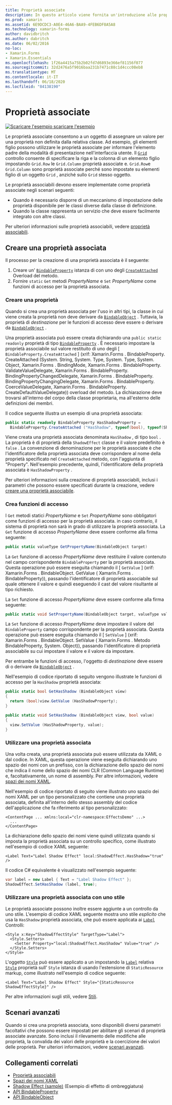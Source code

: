 ```yaml
---
title: Proprietà associate
description: In questo articolo viene fornita un'introduzione alle proprietà associate e viene illustrato come crearli e utilizzarli.
ms.prod: xamarin
ms.assetid: 6E9DCDC3-A0E4-46A6-BAA9-4FEB6DF8A5A8
ms.technology: xamarin-forms
author: davidbritch
ms.author: dabritch
ms.date: 06/02/2016
no-loc:
- Xamarin.Forms
- Xamarin.Essentials
ms.openlocfilehash: 1f26a4415a75b2b02fd7d6893e366ef81156f077
ms.sourcegitcommit: 32d2476a5f9016baa231b7471c88c1d4ccc08eb8
ms.translationtype: MT
ms.contentlocale: it-IT
ms.lasthandoff: 06/18/2020
ms.locfileid: "84138190"
---
```

# <a name="attached-properties"></a>Proprietà associate

[![Scaricare ](~/media/shared/download.png) l'esempio scaricare l'esempio](https://docs.microsoft.com/samples/xamarin/xamarin-forms-samples/effects-shadoweffect)


Le proprietà associate consentono a un oggetto di assegnare un valore per una proprietà non definita dalla relativa classe. Ad esempio, gli elementi figlio possono utilizzare le proprietà associate per informare l'elemento padre della modalità di presentazione nell'interfaccia utente. Il [`Grid`](xref:Xamarin.Forms.Grid) controllo consente di specificare la riga e la colonna di un elemento figlio impostando `Grid.Row` le `Grid.Column` proprietà associate e. `Grid.Row`e `Grid.Column` sono proprietà associate perché sono impostate su elementi figlio di un oggetto `Grid` , anziché sullo `Grid` stesso oggetto.

Le proprietà associabili devono essere implementate come proprietà associate negli scenari seguenti:

- Quando è necessario disporre di un meccanismo di impostazione delle proprietà disponibile per le classi diverse dalla classe di definizione.
- Quando la classe rappresenta un servizio che deve essere facilmente integrato con altre classi.

Per ulteriori informazioni sulle proprietà associabili, vedere [proprietà associabili](~/xamarin-forms/xaml/bindable-properties.md).

## <a name="create-an-attached-property"></a>Creare una proprietà associata

Il processo per la creazione di una proprietà associata è il seguente:

1. Creare un' [`BindableProperty`](xref:Xamarin.Forms.BindableProperty) istanza di con uno degli [`CreateAttached`](xref:Xamarin.Forms.BindableProperty.CreateAttached*) Overload del metodo.
1. Fornire `static` `Get` metodi *PropertyName* e `Set` *PropertyName* come funzioni di accesso per la proprietà associata.

### <a name="create-a-property"></a>Creare una proprietà

Quando si crea una proprietà associata per l'uso in altri tipi, la classe in cui viene creata la proprietà non deve derivare da [`BindableObject`](xref:Xamarin.Forms.BindableObject) . Tuttavia, la proprietà di *destinazione* per le funzioni di accesso deve essere o derivare da [`BindableObject`](xref:Xamarin.Forms.BindableObject) .

Una proprietà associata può essere creata dichiarando una `public static readonly` proprietà di tipo [`BindableProperty`](xref:Xamarin.Forms.BindableProperty) . È necessario impostare la proprietà associabile sul valore restituito di uno degli [ `BindableProperty.CreateAttached` ] (xrif: Xamarin.Forms . BindableProperty. CreateAttached (System. String, System. Type, System. Type, System. Object, Xamarin.Forms . BindingMode, Xamarin.Forms . BindableProperty. ValidateValueDelegate, Xamarin.Forms . BindableProperty. BindingPropertyChangedDelegate, Xamarin.Forms . BindableProperty. BindingPropertyChangingDelegate, Xamarin.Forms . BindableProperty. CoerceValueDelegate, Xamarin.Forms . BindableProperty. CreateDefaultValueDelegate)) overload del metodo. La dichiarazione deve trovarsi all'interno del corpo della classe proprietaria, ma all'esterno delle definizioni dei membri.

Il codice seguente illustra un esempio di una proprietà associata:

```csharp
public static readonly BindableProperty HasShadowProperty =
  BindableProperty.CreateAttached ("HasShadow", typeof(bool), typeof(ShadowEffect), false);
```

Viene creata una proprietà associata denominata `HasShadow` , di tipo `bool` . La proprietà è di proprietà della `ShadowEffect` classe e il valore predefinito è `false` . La convenzione di denominazione per le proprietà associate è che l'identificatore della proprietà associata deve corrispondere al nome della proprietà specificato nel `CreateAttached` metodo, con l'aggiunta di "Property". Nell'esempio precedente, quindi, l'identificatore della proprietà associata è `HasShadowProperty` .

Per ulteriori informazioni sulla creazione di proprietà associabili, inclusi i parametri che possono essere specificati durante la creazione, vedere [creare una proprietà associabile](~/xamarin-forms/xaml/bindable-properties.md#consume-a-bindable-property).

### <a name="create-accessors"></a>Crea funzioni di accesso

I `Get` metodi statici *PropertyName* e `Set` *PropertyName* sono obbligatori come funzioni di accesso per la proprietà associata. in caso contrario, il sistema di proprietà non sarà in grado di utilizzare la proprietà associata. La `Get` funzione di accesso *PropertyName* deve essere conforme alla firma seguente:

```csharp
public static valueType GetPropertyName(BindableObject target)
```

La `Get` funzione di accesso *PropertyName* deve restituire il valore contenuto nel campo corrispondente `BindableProperty` per la proprietà associata. Questa operazione può essere eseguita chiamando il [ `GetValue` ] (xrif: Xamarin.Forms . BindableObject. GetValue ( Xamarin.Forms . BindableProperty)), passando l'identificatore di proprietà associabile sul quale ottenere il valore e quindi eseguendo il cast del valore risultante al tipo richiesto.

La `Set` funzione di accesso *PropertyName* deve essere conforme alla firma seguente:

```csharp
public static void SetPropertyName(BindableObject target, valueType value)
```

La `Set` funzione di accesso *PropertyName* deve impostare il valore del `BindableProperty` campo corrispondente per la proprietà associata. Questa operazione può essere eseguita chiamando il [ `SetValue` ] (xrif: Xamarin.Forms . BindableObject. SetValue ( Xamarin.Forms . Metodo BindableProperty, System. Object)), passando l'identificatore di proprietà associabile su cui impostare il valore e il valore da impostare.

Per entrambe le funzioni di accesso, l'oggetto di *destinazione* deve essere di o derivare da [`BindableObject`](xref:Xamarin.Forms.BindableObject) .

Nell'esempio di codice riportato di seguito vengono illustrate le funzioni di accesso per la `HasShadow` proprietà associata:

```csharp
public static bool GetHasShadow (BindableObject view)
{
  return (bool)view.GetValue (HasShadowProperty);
}

public static void SetHasShadow (BindableObject view, bool value)
{
  view.SetValue (HasShadowProperty, value);
}
```

### <a name="consume-an-attached-property"></a>Utilizzare una proprietà associata

Una volta creata, una proprietà associata può essere utilizzata da XAML o dal codice. In XAML, questa operazione viene eseguita dichiarando uno spazio dei nomi con un prefisso, con la dichiarazione dello spazio dei nomi che indica il nome dello spazio dei nomi CLR (Common Language Runtime) e, facoltativamente, un nome di assembly. Per altre informazioni, vedere [spazi dei nomi XAML](~/xamarin-forms/xaml/namespaces.md).

Nell'esempio di codice riportato di seguito viene illustrato uno spazio dei nomi XAML per un tipo personalizzato che contiene una proprietà associata, definita all'interno dello stesso assembly del codice dell'applicazione che fa riferimento al tipo personalizzato:

```xaml
<ContentPage ... xmlns:local="clr-namespace:EffectsDemo" ...>
  ...
</ContentPage>
```

La dichiarazione dello spazio dei nomi viene quindi utilizzata quando si imposta la proprietà associata su un controllo specifico, come illustrato nell'esempio di codice XAML seguente:

```xaml
<Label Text="Label Shadow Effect" local:ShadowEffect.HasShadow="true" />
```

Il codice C# equivalente è visualizzato nell'esempio seguente:

```csharp
var label = new Label { Text = "Label Shadow Effect" };
ShadowEffect.SetHasShadow (label, true);
```

### <a name="consume-an-attached-property-with-a-style"></a>Utilizzare una proprietà associata con uno stile

Le proprietà associate possono inoltre essere aggiunte a un controllo da uno stile. L'esempio di codice XAML seguente mostra uno stile *esplicito* che usa la `HasShadow` proprietà associata, che può essere applicata ai [`Label`](xref:Xamarin.Forms.Label) Controlli:

```xaml
<Style x:Key="ShadowEffectStyle" TargetType="Label">
  <Style.Setters>
    <Setter Property="local:ShadowEffect.HasShadow" Value="true" />
  </Style.Setters>
</Style>
```

L'oggetto [`Style`](xref:Xamarin.Forms.Style) può essere applicato a un impostando la [`Label`](xref:Xamarin.Forms.Label) relativa [`Style`](xref:Xamarin.Forms.NavigableElement.Style) proprietà sull' `Style` istanza di usando l'estensione di `StaticResource` markup, come illustrato nell'esempio di codice seguente:

```xaml
<Label Text="Label Shadow Effect" Style="{StaticResource ShadowEffectStyle}" />
```

Per altre informazioni sugli stili, vedere [Stili](~/xamarin-forms/user-interface/styles/index.md).

## <a name="advanced-scenarios"></a>Scenari avanzati

Quando si crea una proprietà associata, sono disponibili diversi parametri facoltativi che possono essere impostati per abilitare gli scenari di proprietà associate avanzate. Sono inclusi il rilevamento delle modifiche alle proprietà, la convalida dei valori delle proprietà e la coercizione dei valori delle proprietà. Per ulteriori informazioni, vedere [scenari avanzati](~/xamarin-forms/xaml/bindable-properties.md#advanced-scenarios).

## <a name="related-links"></a>Collegamenti correlati

- [Proprietà associabili](~/xamarin-forms/xaml/bindable-properties.md)
- [Spazi dei nomi XAML](~/xamarin-forms/xaml/namespaces.md)
- [Shadow Effect (sample)](https://docs.microsoft.com/samples/xamarin/xamarin-forms-samples/effects-shadoweffect) (Esempio di effetto di ombreggiatura)
- [API BindableProperty](xref:Xamarin.Forms.BindableProperty)
- [API BindableObject](xref:Xamarin.Forms.BindableObject)
